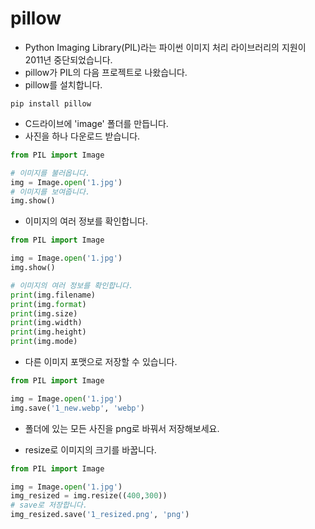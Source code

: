 # pillow
* Python Imaging Library(PIL)라는 파이썬 이미지 처리 라이브러리의 지원이 2011년 중단되었습니다.
* pillow가 PIL의 다음 프로젝트로 나왔습니다.
* pillow를 설치합니다.
```
pip install pillow
```
* C드라이브에 'image' 폴더를 만듭니다.
* 사진을 하나 다운로드 받습니다.
```python
from PIL import Image

# 이미지를 불러옵니다.
img = Image.open('1.jpg')
# 이미지를 보여줍니다.
img.show()
```

* 이미지의 여러 정보를 확인합니다.
```python
from PIL import Image

img = Image.open('1.jpg')
img.show()

# 이미지의 여러 정보를 확인합니다.
print(img.filename)
print(img.format)
print(img.size)
print(img.width)
print(img.height)
print(img.mode)
```

* 다른 이미지 포맷으로 저장할 수 있습니다.
```python
from PIL import Image

img = Image.open('1.jpg')
img.save('1_new.webp', 'webp')
```

* 폴더에 있는 모든 사진을 png로 바꿔서 저장해보세요.

* resize로 이미지의 크기를 바꿉니다.
```python
from PIL import Image

img = Image.open('1.jpg')
img_resized = img.resize((400,300))
# save로 저장합니다.
img_resized.save('1_resized.png', 'png')
```
